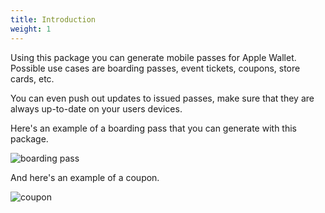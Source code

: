 ```yaml
---
title: Introduction
weight: 1
---
```


Using this package you can generate mobile passes for Apple Wallet. Possible use cases are boarding passes, event tickets, coupons, store cards, etc. 

You can even push out updates to issued passes, make sure that they are always up-to-date on your users devices.

Here's an example of a boarding pass that you can generate with this package.

![boarding pass](/docs/laravel-mobile-pass/v1/images/boarding.jpg)

And here's an example of a coupon.

![coupon](/docs/laravel-mobile-pass/v1/images/coupon.jpg)

